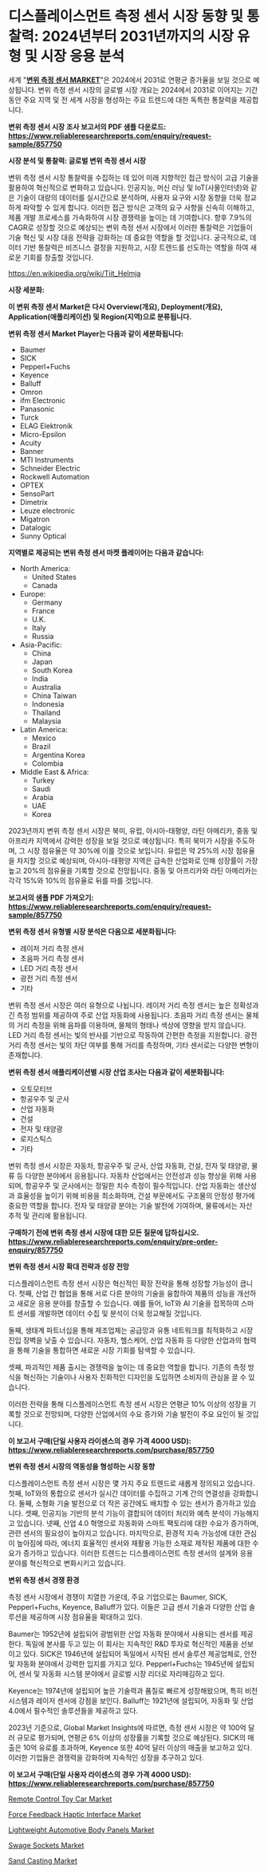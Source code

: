 <p><h1>디스플레이스먼트 측정 센서 시장 동향 및 통찰력: 2024년부터 2031년까지의 시장 유형 및 시장 응용 분석</h1></p><p>세계 "<strong><a href="https://www.reliableresearchreports.com/displacement-measurement-sensors-r857750?utm_campaign=106&utm_medium=8&utm_source=Github&utm_content=ia&utm_term=18102024&utm_id=displacement-measurement-sensors">변위 측정 센서 MARKET</a></strong>"은 2024에서 2031로 연평균 증가율을 보일 것으로 예상됩니다. 변위 측정 센서 시장의 글로벌 시장 개요는 2024에서 2031로 이어지는 기간 동안 주요 지역 및 전 세계 시장을 형성하는 주요 트렌드에 대한 독특한 통찰력을 제공합니다.</p>
<p><strong>변위 측정 센서 시장 조사 보고서의 PDF 샘플 다운로드: <a href="https://www.reliableresearchreports.com/enquiry/request-sample/857750?utm_campaign=106&utm_medium=8&utm_source=Github&utm_content=ia&utm_term=18102024&utm_id=displacement-measurement-sensors">https://www.reliableresearchreports.com/enquiry/request-sample/857750</a></strong></p>
<p><strong>시장 분석 및 통찰력: 글로벌 변위 측정 센서 시장</strong></p>
<p><p>변위 측정 센서 시장 통찰력을 수집하는 데 있어 미래 지향적인 접근 방식이 고급 기술을 활용하여 혁신적으로 변화하고 있습니다. 인공지능, 머신 러닝 및 IoT(사물인터넷)와 같은 기술이 대량의 데이터를 실시간으로 분석하며, 사용자 요구와 시장 동향을 더욱 정교하게 파악할 수 있게 합니다. 이러한 접근 방식은 고객의 요구 사항을 신속히 이해하고, 제품 개발 프로세스를 가속화하여 시장 경쟁력을 높이는 데 기여합니다. 향후 7.9%의 CAGR로 성장할 것으로 예상되는 변위 측정 센서 시장에서 이러한 통찰력은 기업들이 기술 혁신 및 시장 대응 전략을 강화하는 데 중요한 역할을 할 것입니다. 궁극적으로, 데이터 기반 통찰력은 비즈니스 결정을 지원하고, 시장 트렌드를 선도하는 역할을 하여 새로운 기회를 창출할 것입니다.</p></p>
<p><a href="%7CAUTHORITHY_DOMAIN_URL%7C?utm_campaign=106&utm_medium=8&utm_source=Github&utm_content=ia&utm_term=18102024&utm_id=displacement-measurement-sensors">https://en.wikipedia.org/wiki/Tiit_Helmja</a></p>
<p><strong>시장 세분화:</strong></p>
<p><strong>이 변위 측정 센서 Market은 다시 Overview(개요), Deployment(개요), Application(애플리케이션) 및 Region(지역)으로 분류됩니다.</strong></p>
<p><strong>변위 측정 센서 Market Player는 다음과 같이 세분화됩니다:</strong></p>
<p><ul><li>Baumer</li><li>SICK</li><li>Pepperl+Fuchs</li><li>Keyence</li><li>Balluff</li><li>Omron</li><li>ifm Electronic</li><li>Panasonic</li><li>Turck</li><li>ELAG Elektronik</li><li>Micro-Epsilon</li><li>Acuity</li><li>Banner</li><li>MTI Instruments</li><li>Schneider Electric</li><li>Rockwell Automation</li><li>OPTEX</li><li>SensoPart</li><li>Dimetrix</li><li>Leuze electronic</li><li>Migatron</li><li>Datalogic</li><li>Sunny Optical</li></ul></p>
<p><strong>지역별로 제공되는 변위 측정 센서 마켓 플레이어는 다음과 같습니다:</strong></p>
<p><ul>
    <li>
        North America:
        <ul>
            <li>United States</li>
            <li>Canada</li>
        </ul>
    </li>
    <li>
        Europe:
        <ul>
            <li>Germany</li>
            <li>France</li>
            <li>U.K.</li>
            <li>Italy</li>
            <li>Russia</li>
        </ul>
    </li>
    <li>
        Asia-Pacific:
        <ul>
            <li>China</li>
            <li>Japan</li>
            <li>South Korea</li>
            <li>India</li>
            <li>Australia</li>
            <li>China Taiwan</li>
            <li>Indonesia</li>
            <li>Thailand</li>
            <li>Malaysia</li>
        </ul>
    </li>
    <li>
        Latin America:
        <ul>
            <li>Mexico</li>
            <li>Brazil</li>
            <li>Argentina Korea</li>
            <li>Colombia</li>
        </ul>
    </li>
    <li>
        Middle East & Africa:
        <ul>
            <li>Turkey</li>
            <li>Saudi</li>
            <li>Arabia</li>
            <li>UAE</li>
            <li>Korea</li>
        </ul>
    </li>
    </ul></p>
<p><p>2023년까지 변위 측정 센서 시장은 북미, 유럽, 아시아-태평양, 라틴 아메리카, 중동 및 아프리카 지역에서 강력한 성장을 보일 것으로 예상됩니다. 특히 북미가 시장을 주도하며, 그 시장 점유율은 약 30%에 이를 것으로 보입니다. 유럽은 약 25%의 시장 점유율을 차지할 것으로 예상되며, 아시아-태평양 지역은 급속한 산업화로 인해 성장률이 가장 높고 20%의 점유율을 기록할 것으로 전망됩니다. 중동 및 아프리카와 라틴 아메리카는 각각 15%와 10%의 점유율로 뒤를 따를 것입니다.</p></p>
<p><strong>보고서의 샘플 PDF 가져오기: <a href="https://www.reliableresearchreports.com/enquiry/request-sample/857750?utm_campaign=106&utm_medium=8&utm_source=Github&utm_content=ia&utm_term=18102024&utm_id=displacement-measurement-sensors">https://www.reliableresearchreports.com/enquiry/request-sample/857750</a></strong></p>
<p><strong>변위 측정 센서 유형별 시장 분석은 다음으로 세분화됩니다:</strong></p>
<p><ul><li>레이저 거리 측정 센서</li><li>초음파 거리 측정 센서</li><li>LED 거리 측정 센서</li><li>광전 거리 측정 센서</li><li>기타</li></ul></p>
<p><p>변위 측정 센서 시장은 여러 유형으로 나뉩니다. 레이저 거리 측정 센서는 높은 정확성과 긴 측정 범위를 제공하여 주로 산업 자동화에 사용됩니다. 초음파 거리 측정 센서는 물체의 거리 측정을 위해 음파를 이용하며, 물체의 형태나 색상에 영향을 받지 않습니다. LED 거리 측정 센서는 빛의 반사를 기반으로 작동하여 간편한 측정을 지원합니다. 광전 거리 측정 센서는 빛의 차단 여부를 통해 거리를 측정하며, 기타 센서로는 다양한 변형이 존재합니다.</p></p>
<p><strong>변위 측정 센서 애플리케이션별 시장 산업 조사는 다음과 같이 세분화됩니다:</strong></p>
<p><ul><li>오토모티브</li><li>항공우주 및 군사</li><li>산업 자동화</li><li>건설</li><li>전자 및 태양광</li><li>로지스틱스</li><li>기타</li></ul></p>
<p><p>변위 측정 센서 시장은 자동차, 항공우주 및 군사, 산업 자동화, 건설, 전자 및 태양광, 물류 등 다양한 분야에서 응용됩니다. 자동차 산업에서는 안전성과 성능 향상을 위해 사용되며, 항공우주 및 군사에서는 정밀한 치수 측정이 필수적입니다. 산업 자동화는 생산성과 효율성을 높이기 위해 비용을 최소화하며, 건설 부문에서도 구조물의 안정성 평가에 중요한 역할을 합니다. 전자 및 태양광 분야는 기술 발전에 기여하며, 물류에서는 자산 추적 및 관리에 활용됩니다.</p></p>
<p><strong>구매하기 전에 변위 측정 센서 시장에 대한 모든 질문에 답하십시오. <a href="https://www.reliableresearchreports.com/enquiry/pre-order-enquiry/857750?utm_campaign=106&utm_medium=8&utm_source=Github&utm_content=ia&utm_term=18102024&utm_id=displacement-measurement-sensors">https://www.reliableresearchreports.com/enquiry/pre-order-enquiry/857750</a></strong></p>
<p><strong>변위 측정 센서 시장 확대 전략과 성장 전망</strong></p>
<p><p>디스플레이스먼트 측정 센서 시장은 혁신적인 확장 전략을 통해 성장할 가능성이 큽니다. 첫째, 산업 간 협업을 통해 서로 다른 분야의 기술을 융합하여 제품의 성능을 개선하고 새로운 응용 분야를 창출할 수 있습니다. 예를 들어, IoT와 AI 기술을 접목하여 스마트 센서를 개발하면 데이터 수집 및 분석이 더욱 정교해질 것입니다.</p><p>둘째, 생태계 파트너십을 통해 제조업체는 공급망과 유통 네트워크를 최적화하고 시장 진입 장벽을 낮출 수 있습니다. 자동차, 헬스케어, 산업 자동화 등 다양한 산업과의 협력을 통해 기술을 통합하면 새로운 시장 기회를 탐색할 수 있습니다.</p><p>셋째, 파괴적인 제품 출시는 경쟁력을 높이는 데 중요한 역할을 합니다. 기존의 측정 방식을 혁신하는 기술이나 사용자 친화적인 디자인을 도입하면 소비자의 관심을 끌 수 있습니다.</p><p>이러한 전략을 통해 디스플레이스먼트 측정 센서 시장은 연평균 10% 이상의 성장을 기록할 것으로 전망되며, 다양한 산업에서의 수요 증가와 기술 발전이 주요 요인이 될 것입니다.</p></p>
<p><strong>이 보고서 구매(단일 사용자 라이센스의 경우 가격 4000 USD): <a href="https://www.reliableresearchreports.com/purchase/857750?utm_campaign=106&utm_medium=8&utm_source=Github&utm_content=ia&utm_term=18102024&utm_id=displacement-measurement-sensors">https://www.reliableresearchreports.com/purchase/857750</a></strong></p>
<p><strong>변위 측정 센서 시장의 역동성을 형성하는 시장 동향</strong></p>
<p><p>디스플레이스먼트 측정 센서 시장은 몇 가지 주요 트렌드로 새롭게 정의되고 있습니다. 첫째, IoT와의 통합으로 센서가 실시간 데이터를 수집하고 기계 간의 연결성을 강화합니다. 둘째, 소형화 기술 발전으로 더 작은 공간에도 배치할 수 있는 센서가 증가하고 있습니다. 셋째, 인공지능 기반의 분석 기능이 결합되어 데이터 처리와 예측 분석이 가능해지고 있습니다. 넷째, 산업 4.0 혁명으로 자동화와 스마트 팩토리에 대한 수요가 증가하며, 관련 센서의 필요성이 높아지고 있습니다. 마지막으로, 환경적 지속 가능성에 대한 관심이 높아짐에 따라, 에너지 효율적인 센서와 재활용 가능한 소재로 제작된 제품에 대한 수요가 증가하고 있습니다. 이러한 트렌드는 디스플레이스먼트 측정 센서의 설계와 응용 분야를 혁신적으로 변화시키고 있습니다.</p></p>
<p><strong>변위 측정 센서 경쟁 환경</strong></p>
<p><p>측정 센서 시장에서 경쟁이 치열한 가운데, 주요 기업으로는 Baumer, SICK, Pepperl+Fuchs, Keyence, Balluff가 있다. 이들은 고급 센서 기술과 다양한 산업 솔루션을 제공하며 시장 점유율을 확대하고 있다.</p><p>Baumer는 1952년에 설립되어 광범위한 산업 자동화 분야에서 사용되는 센서를 제공한다. 독일에 본사를 두고 있는 이 회사는 지속적인 R&D 투자로 혁신적인 제품을 선보이고 있다. SICK은 1946년에 설립되어 독일에서 시작된 센서 솔루션 제공업체로, 안전 및 자동화 분야에서 강력한 입지를 가지고 있다. Pepperl+Fuchs는 1945년에 설립되어, 센서 및 자동화 시스템 분야에서 글로벌 시장 리더로 자리매김하고 있다.</p><p>Keyence는 1974년에 설립되어 높은 기술력과 품질로 빠르게 성장해왔으며, 특히 비전 시스템과 레이저 센서에 강점을 보인다. Balluff는 1921년에 설립되어, 자동화 및 산업 4.0에서 필수적인 솔루션들을 제공하고 있다.</p><p>2023년 기준으로, Global Market Insights에 따르면, 측정 센서 시장은 약 100억 달러 규모로 평가되며, 연평균 6% 이상의 성장률을 기록할 것으로 예상된다. SICK의 매출은 10억 유로를 초과하며, Keyence 또한 40억 달러 이상의 매출을 보고하고 있다. 이러한 기업들은 경쟁력을 강화하며 지속적인 성장을 추구하고 있다.</p></p>
<p><strong>이 보고서 구매(단일 사용자 라이센스의 경우 가격 4000 USD): <a href="https://www.reliableresearchreports.com/purchase/857750?utm_campaign=106&utm_medium=8&utm_source=Github&utm_content=ia&utm_term=18102024&utm_id=displacement-measurement-sensors">https://www.reliableresearchreports.com/purchase/857750</a></strong></p>
<p><p><a href="https://www.linkedin.com/pulse/remote-control-toy-car-market-research-report-2024-2031-firmotion-hkaxc?utm_campaign=106&utm_medium=8&utm_source=Github&utm_content=ia&utm_term=18102024&utm_id=displacement-measurement-sensors">Remote Control Toy Car Market</a></p><p><a href="https://github.com/aiko92han/Market-Research-Report-List-1/blob/main/force-feedback-haptic-interface-market.md?utm_campaign=106&utm_medium=8&utm_source=Github&utm_content=ia&utm_term=18102024&utm_id=displacement-measurement-sensors">Force Feedback Haptic Interface Market</a></p><p><a href="https://www.linkedin.com/pulse/lightweight-automotive-body-panels-value-chain-analysis-from-dhumf?utm_campaign=106&utm_medium=8&utm_source=Github&utm_content=ia&utm_term=18102024&utm_id=displacement-measurement-sensors">Lightweight Automotive Body Panels Market</a></p><p><a href="https://issuu.com/reportprime-2/docs/swage-sockets-market-size-2030.pptx_396f5357b45228?utm_campaign=106&utm_medium=8&utm_source=Github&utm_content=ia&utm_term=18102024&utm_id=displacement-measurement-sensors">Swage Sockets Market</a></p><p><a href="https://issuu.com/reportprime-2/docs/sand-casting-market-size-2030.pptx_90aa513a728363?utm_campaign=106&utm_medium=8&utm_source=Github&utm_content=ia&utm_term=18102024&utm_id=displacement-measurement-sensors">Sand Casting Market</a></p></p>